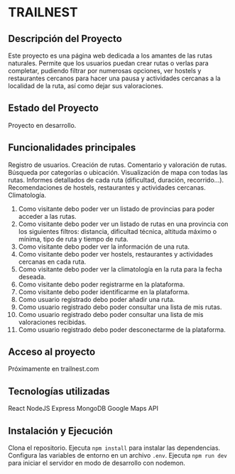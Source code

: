 # TRAILNEST

## Descripción del Proyecto
Este proyecto es una página web dedicada a los amantes de las rutas naturales.
Permite que los usuarios puedan crear rutas o verlas para completar, pudiendo filtrar por numerosas opciones, ver hostels y restaurantes cercanos para hacer una pausa y actividades cercanas a la localidad de la ruta, así como dejar sus valoraciones.

## Estado del Proyecto
Proyecto en desarrollo.

## Funcionalidades principales
Registro de usuarios.
Creación de rutas.
Comentario y valoración de rutas.
Búsqueda por categorías o ubicación.
Visualización de mapa con todas las rutas.
Informes detallados de cada ruta (dificultad, duración, recorrido...).
Recomendaciones de hostels, restaurantes y actividades cercanas.
Climatología.

1. Como visitante debo poder ver un listado de provincias para poder acceder a las rutas.
2. Como visitante debo poder ver un listado de rutas en una provincia con los siguientes filtros: distancia, dificultad técnica, altituda máximo o mínima, tipo de ruta y tiempo de ruta.
3. Como visitante debo poder ver la información de una ruta.
4. Como visitante debo poder ver hostels, restaurantes y actividades cercanas en cada ruta.
5. Como visitante debo poder ver la climatología en la ruta para la fecha deseada.
6. Como visitante debo poder registrarme en la plataforma.
7. Como visitante debo poder identificarme en la plataforma.
8. Como usuario registrado debo poder añadir una ruta.
9. Como usuario registrado debo poder consultar una lista de mis rutas.
10. Como usuario registrado debo poder consultar una lista de mis valoraciones recibidas.
11. Como usuario registrado debo poder desconectarme de la plataforma.

## Acceso al proyecto
Próximamente en trailnest.com

## Tecnologías utilizadas
React
NodeJS
Express
MongoDB
Google Maps API

## Instalación y Ejecución
Clona el repositorio.
Ejecuta `npm install` para instalar las dependencias.
Configura las variables de entorno en un archivo `.env`.
Ejecuta `npm run dev` para iniciar el servidor en modo de desarrollo con nodemon.

